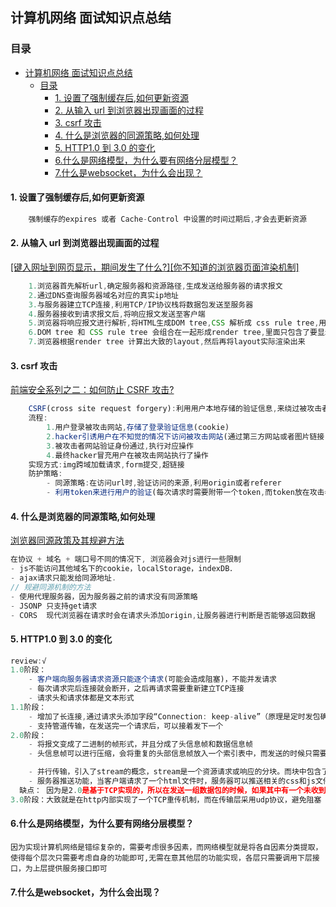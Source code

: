 ## 计算机网络 面试知识点总结

### 目录

- [计算机网络 面试知识点总结](#计算机网络-面试知识点总结)
  - [目录](#目录)
    - [1. 设置了强制缓存后,如何更新资源](#1-设置了强制缓存后如何更新资源)
    - [2. 从输入 url 到浏览器出现画面的过程](#2-从输入-url-到浏览器出现画面的过程)
    - [3. csrf 攻击](#3-csrf-攻击)
    - [4. 什么是浏览器的同源策略,如何处理](#4-什么是浏览器的同源策略如何处理)
    - [5. HTTP1.0 到 3.0 的变化](#5-http10-到-30-的变化)
    - [6.什么是网络模型，为什么要有网络分层模型？](#6什么是网络模型为什么要有网络分层模型)
    - [7.什么是websocket，为什么会出现？](#7什么是websocket为什么会出现)

#### 1. 设置了强制缓存后,如何更新资源

```js
    强制缓存的expires 或者 Cache-Control 中设置的时间过期后,才会去更新资源
```

#### 2. 从输入 url 到浏览器出现画面的过程

[[键入网址到网页显示，期间发生了什么?]](https://xiaolincoding.com/network/1_base/what_happen_url.html)[[你不知道的浏览器页面渲染机制]](https://juejin.cn/post/6844903815758479374#heading-9)

```js
    1.浏览器首先解析url,确定服务器和资源路径,生成发送给服务器的请求报文
    2.通过DNS查询服务器域名对应的真实ip地址
    3.与服务器建立TCP连接,利用TCP/IP协议栈将数据包发送至服务器
    4.服务器接收到请求报文后,将响应报文发送至客户端
    5.浏览器将响应报文进行解析,将HTML生成DOM tree,CSS 解析成 css rule tree,用于将样式匹配到对应元素上去
    6.DOM tree 和 CSS rule tree 会组合在一起形成render tree,里面只包含了要显示的元素,而display:none这样的不会出现在render tree中
    7.浏览器根据render tree 计算出大致的layout,然后再将layout实际渲染出来
```

#### 3. csrf 攻击

[前端安全系列之二：如何防止 CSRF 攻击?](https://juejin.cn/post/6844903689702866952#heading-5)

```js
    CSRF(cross site request forgery):利用用户本地存储的验证信息,来绕过被攻击者网站的验证,进行相应的攻击操作
    流程:
        1.用户登录被攻击网站,存储了登录验证信息(cookie)
        2.hacker引诱用户在不知觉的情况下访问被攻击网站(通过第三方网站或者图片链接)
        3.被攻击者网站验证身份通过,执行对应操作
        4.最终hacker冒充用户在被攻击网站执行了操作
    实现方式:img跨域加载请求,form提交,超链接
    防护策略:
        - 同源策略:在访问url时,验证访问的来源,利用origin或者referer
        - 利用token来进行用户的验证(每次请求时需要附带一个token,而token放在攻击者无法获取的位置)
```

#### 4. 什么是浏览器的同源策略,如何处理

[浏览器同源政策及其规避方法](http://www.ruanyifeng.com/blog/2016/04/same-origin-policy.html)

```js
在协议 + 域名 + 端口号不同的情况下, 浏览器会对js进行一些限制
- js不能访问其他域名下的cookie，localStorage，indexDB．
- ajax请求只能发给同源地址.
// 规避同源机制的方法
- 使用代理服务器，因为服务器之前的请求没有同源策略
- JSONP 只支持get请求
- CORS  现代浏览器在请求时会在请求头添加origin,让服务器进行判断是否能够返回数据
```

#### 5. HTTP1.0 到 3.0 的变化

```js
review:√
1.0阶段：
    - 客户端向服务器请求资源只能逐个请求(可能会造成阻塞)，不能并发请求
    - 每次请求完后连接就会断开，之后再请求需要重新建立TCP连接
    - 请求头和请求体都是文本形式
1.1阶段：
    - 增加了长连接,通过请求头添加字段“Connection: keep-alive”（原理是定时发包确认是否正常运行，直到一方断开连接才关闭）
    - 支持管道传输，在发送完一个请求后，可以接着发下一个
2.0阶段：
    - 将报文变成了二进制的帧形式，并且分成了头信息帧和数据信息帧
    - 头信息帧可以进行压缩，会将重复的头部信息帧放入一个索引表中，而发送的时候只需要传输索引值即可，双方共同维护索引表

    - 并行传输，引入了stream的概念，stream是一个资源请求或响应的分块。而块中包含了许多帧，每个资源请求和响应对应一个id，最终通过id来有序组装
    - 服务器推送功能，当客户端请求了一个html文件时，服务器可以推送相关的css和js文件
  缺点： 因为是2.0是基于TCP实现的，所以在发送一组数据包的时候，如果其中有一个未收到，则会等待直至收到为止，之后再将数据包交给应用层，也会有阻塞情况
3.0阶段：大致就是在http内部实现了一个TCP重传机制，而在传输层采用udp协议，避免阻塞
```
#### 6.什么是网络模型，为什么要有网络分层模型？
```
因为实现计算机网络是错综复杂的，需要考虑很多因素，而网络模型就是将各自因素分类提取，使得每个层次只需要考虑自身的功能即可,无需在意其他层的功能实现，各层只需要调用下层接口，为上层提供服务接口即可
```

#### 7.什么是websocket，为什么会出现？